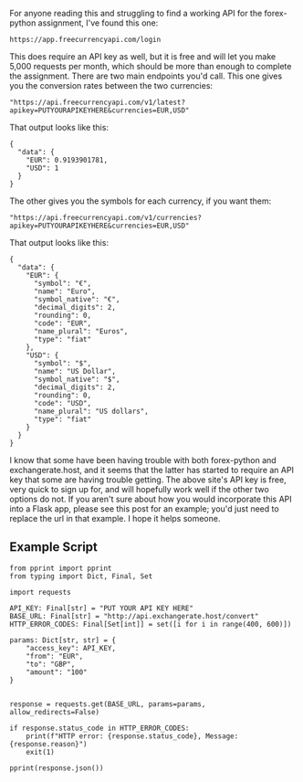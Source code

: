 For anyone reading this and struggling to find a working API for the forex-python assignment, I've found this one:
```
https://app.freecurrencyapi.com/login
```
This does require an API key as well, but it is free and will let you make 5,000 requests per month, which should be more than enough to complete the assignment.
There are two main endpoints you'd call. This one gives you the conversion rates between the two currencies:
```
"https://api.freecurrencyapi.com/v1/latest?apikey=PUTYOURAPIKEYHERE&currencies=EUR,USD"
```
That output looks like this:
```
{
  "data": {
    "EUR": 0.9193901781,
    "USD": 1
  }
}
```
The other gives you the symbols for each currency, if you want them:
```
"https://api.freecurrencyapi.com/v1/currencies?apikey=PUTYOURAPIKEYHERE&currencies=EUR,USD"
```
That output looks like this:
```
{
  "data": {
    "EUR": {
      "symbol": "€",
      "name": "Euro",
      "symbol_native": "€",
      "decimal_digits": 2,
      "rounding": 0,
      "code": "EUR",
      "name_plural": "Euros",
      "type": "fiat"
    },
    "USD": {
      "symbol": "$",
      "name": "US Dollar",
      "symbol_native": "$",
      "decimal_digits": 2,
      "rounding": 0,
      "code": "USD",
      "name_plural": "US dollars",
      "type": "fiat"
    }
  }
}
```
I know that some have been having trouble with both forex-python and exchangerate.host, and it seems that the latter has started to require an API key that some are having trouble getting.
The above site's API key is free, very quick to sign up for, and will hopefully work well if the other two options do not.
If you aren't sure about how you would incorporate this API into a Flask app, please see this post for an example; you'd just need to replace the url in that example. I hope it helps someone.

## Example Script
```
from pprint import pprint
from typing import Dict, Final, Set

import requests

API_KEY: Final[str] = "PUT YOUR API KEY HERE"
BASE_URL: Final[str] = "http://api.exchangerate.host/convert"
HTTP_ERROR_CODES: Final[Set[int]] = set([i for i in range(400, 600)])

params: Dict[str, str] = {
    "access_key": API_KEY,
    "from": "EUR",
    "to": "GBP",
    "amount": "100"
}


response = requests.get(BASE_URL, params=params, allow_redirects=False)

if response.status_code in HTTP_ERROR_CODES:
    print(f"HTTP error: {response.status_code}, Message: {response.reason}")
    exit(1)

pprint(response.json())
```
